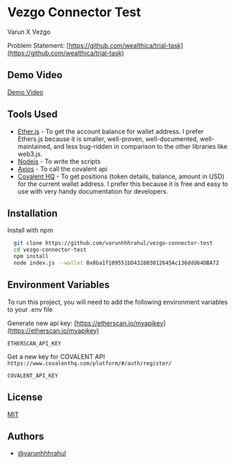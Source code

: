 # Vezgo Connector Test

Varun X Vezgo

Problem Statement: [https://github.com/wealthica/trial-task](https://github.com/wealthica/trial-task)

## Demo Video

[Demo Video](https://drive.google.com/file/d/1AR44tKEsCS38KkAP-9xIQT0z7XtbZxSx/view?usp=sharing)

## Tools Used

- [Ether.js](https://docs.ethers.io/v5/) - To get the account balance for wallet address. I prefer Ethers.js because it is smaller, well-proven, well-documented, well-maintained, and less bug-ridden in comparison to the other libraries like web3.js.
- [Nodejs](https://nodejs.org/en/) - To write the scripts
- [Axios](https://www.npmjs.com/package/axios) - To call the covalent api
- [Covalent HQ](https://www.covalenthq.com/docs/api/#/0/Get%20token%20balances%20for%20address/USD/1) - To get positions (token details, balance, amount in USD) for the current wallet address. I prefer this because it is free and easy to use with very handy documentation for developers.

## Installation

Install with npm

```bash
  git clone https://github.com/varunhhhrahul/vezgo-connector-test
  cd vezgo-connector-test
  npm install
  node index.js --wallet 0x8ba1f109551bD432803012645Ac136ddd64DBA72
```

## Environment Variables

To run this project, you will need to add the following environment variables to your .env file

Generate new api key: [https://etherscan.io/myapikey](https://etherscan.io/myapikey)

`ETHERSCAN_API_KEY`

Get a new key for COVALENT API `https://www.covalenthq.com/platform/#/auth/register/`

`COVALENT_API_KEY`

## License

[MIT](https://choosealicense.com/licenses/mit/)

## Authors

- [@varunhhhrahul](https://github.com/varunhhhrahul)
